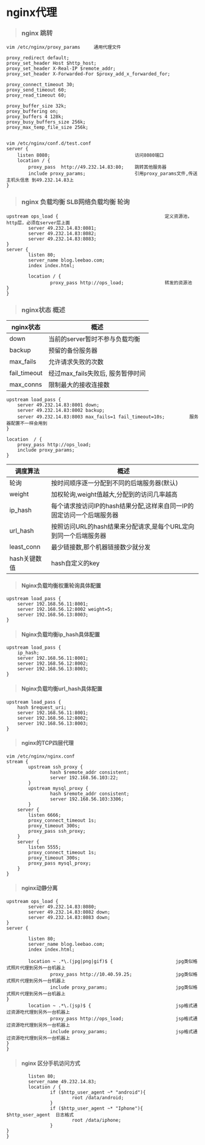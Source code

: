 # nginx代理
> ### nginx 跳转

	vim /etc/nginx/proxy_params     通用代理文件
	
	proxy_redirect default;
	proxy_set_header Host $http_host;
	proxy_set_header X-Real-IP $remote_addr;
	proxy_set_header X-Forwarded-For $proxy_add_x_forwarded_for;
	
	proxy_connect_timeout 30;
	proxy_send_timeout 60;
	proxy_read_timeout 60;
	
	proxy_buffer_size 32k;
	proxy_buffering on;
	proxy_buffers 4 128k;
	proxy_busy_buffers_size 256k;
	proxy_max_temp_file_size 256k;


	vim /etc/nginx/conf.d/test.conf
	server {
		listen 8080;                               访问8080端口
		location / {
			proxy_pass  http://49.232.14.83:80;    跳转其他服务器
			include proxy_params;                  引用proxy_params文件,传送主机头信息 到49.232.14.83上
	}



> ### nginx 负载均衡  SLB网络负载均衡  轮询

	upstream ops_load {                                       定义资源池，http层，必须在server层上面
	        server 49.232.14.83:8081;                         
	        server 49.232.14.83:8082;                         
	        server 49.232.14.83:8083;                         
	}                                                         
	server {                                                                                                     
	        listen 80;                                        
	        server_name blog.leebao.com;                      
	        index index.html;                                 
	                                                          
	        location / {                                      
	                proxy_pass http://ops_load;               转发的资源池
	}
	}


> ### nginx状态			概述

| nginx状态| 概述|
| -----  | ---- | 
|  down | 当前的server暂时不参与负载均衡| 
| backup | 预留的备份服务器| 
| max_fails | 允许请求失败的次数| 
| fail_timeout | 经过max_fails失败后, 服务暂停时间| 
| max_conns | 限制最大的接收连接数| 


	upstream load_pass {
	    server 49.232.14.83:8001 down;
	    server 49.232.14.83:8002 backup;
	    server 49.232.14.83:8003 max_fails=1 fail_timeout=10s;         服务器配置不一样会用到
	}
	
	location  / {
	    proxy_pass http://ops_load;
	    include proxy_params;
	}

| 调度算法 | 概述|
| -----  | ------ | 
|  轮询 | 按时间顺序逐一分配到不同的后端服务器(默认)| 
| weight | 加权轮询,weight值越大,分配到的访问几率越高| 
| ip_hash | 每个请求按访问IP的hash结果分配,这样来自同一IP的固定访问一个后端服务器| 
| url_hash | 按照访问URL的hash结果来分配请求,是每个URL定向到同一个后端服务器| 
| least_conn | 最少链接数,那个机器链接数少就分发| 
| hash关键数值 | hash自定义的key| 


> #### Nginx负载均衡权重轮询具体配置  

	upstream load_pass {
	    server 192.168.56.11:8001;
	    server 192.168.56.12:8002 weight=5;
	    server 192.168.56.13:8003;
	}

> #### Nginx负载均衡ip_hash具体配置 
 
	upstream load_pass {
	    ip_hash;
	    server 192.168.56.11:8001;
	    server 192.168.56.12:8002;
	    server 192.168.56.13:8003;
	}

> #### Nginx负载均衡url_hash具体配置

	upstream load_pass {
	    hash $request_uri;
	    server 192.168.56.11:8001;
	    server 192.168.56.12:8002;
	    server 192.168.56.13:8003;
	}

> #### nginx的TCP四层代理

	vim /etc/nginx/nginx.conf
	stream {
	        upstream ssh_proxy {
	                hash $remote_addr consistent;
	                server 192.168.56.103:22;
	        }
	        upstream mysql_proxy {
	                hash $remote_addr consistent;
	                server 192.168.56.103:3306;
	        }
	    server {
	        listen 6666;
	        proxy_connect_timeout 1s;
	        proxy_timeout 300s;
	        proxy_pass ssh_proxy;
	    }
	    server {
	        listen 5555;
	        proxy_connect_timeout 1s;
	        proxy_timeout 300s;
	        proxy_pass mysql_proxy;
	    }
	}
	



> #### nginx动静分离

	upstream ops_load {
	        server 49.232.14.83:8080;
	        server 49.232.14.83:8082 down;
	        server 49.232.14.83:8083 down;
	}
	server {
	
	        listen 80;
	        server_name blog.leebao.com;
	        index index.html;
	
	        location ~ .*\.(jpg|png|gif)$ {                       jpg类似格式照片代理到另外一台机器上
	                proxy_pass http://10.40.59.25;                jpg类似格式照片代理到另外一台机器上
	                include proxy_params;                         jpg类似格式照片代理到另外一台机器上
	}
	        location ~ .*\.(jsp)$ {                               jsp格式通过资源吃代理到另外一台机器上
	                proxy_pass http://ops_load;                   jsp格式通过资源吃代理到另外一台机器上
	                include proxy_params;                         jsp格式通过资源吃代理到另外一台机器上
	}
	}

> #### nginx 区分手机访问方式

	        listen 80;
	        server_name 49.232.14.83;
	        location / {
	                if ($http_user_agent ~* "android"){
	                        root /data/android;
	                }
	                if ($http_user_agent ~* "Iphone"){                $http_user_agent  日志格式
	                        root /data/iphone;
	                }
	}
	}



